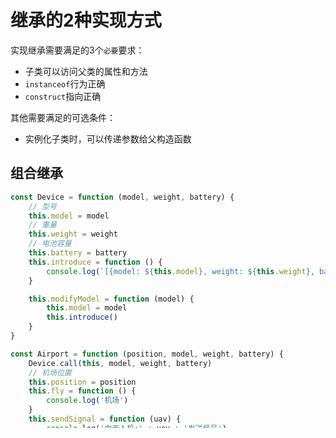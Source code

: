 # 继承的2种实现方式

实现继承需要满足的3个`必要`要求：

- 子类可以访问父类的属性和方法
- `instanceof`行为正确
- `construct`指向正确

其他需要满足的可选条件：

- 实例化子类时，可以传递参数给父构造函数

## 组合继承

```ts
const Device = function (model, weight, battery) {
    // 型号
    this.model = model
    // 重量
    this.weight = weight
    // 电池容量
    this.battery = battery
    this.introduce = function () {
        console.log(`[{model: ${this.model}, weight: ${this.weight}, battery: ${this.battery}]`)
    }

    this.modifyModel = function (model) {
        this.model = model
        this.introduce()
    }
}

const Airport = function (position, model, weight, battery) {
    Device.call(this, model, weight, battery)
    // 机场位置
    this.position = position
    this.fly = function () {
        console.log('机场')
    }
    this.sendSignal = function (uav) {
        console.log('向无人机:' + uav + '发送信号')
    }
}
Airport.prototype = new Device('DJIxxxx-xxxx', '98kg', '60%')
Airport.prototype.constructor = Airport
```

### 缺点

- 需要调用两次父类的构造函数

## 寄生组合继承

将上述修改为`寄生组合继承`只需要将`new Device`修改为`Object.create(Device.prototype)`

`Object.create()`做了哪些操作呢？

```ts
function object(obj) {
    function F() {
    } // 新的构造函数
    F.prototype = obj;    // 继承传入的参数obj
    return new F();        // 返回新的函数对象    
} 
```
